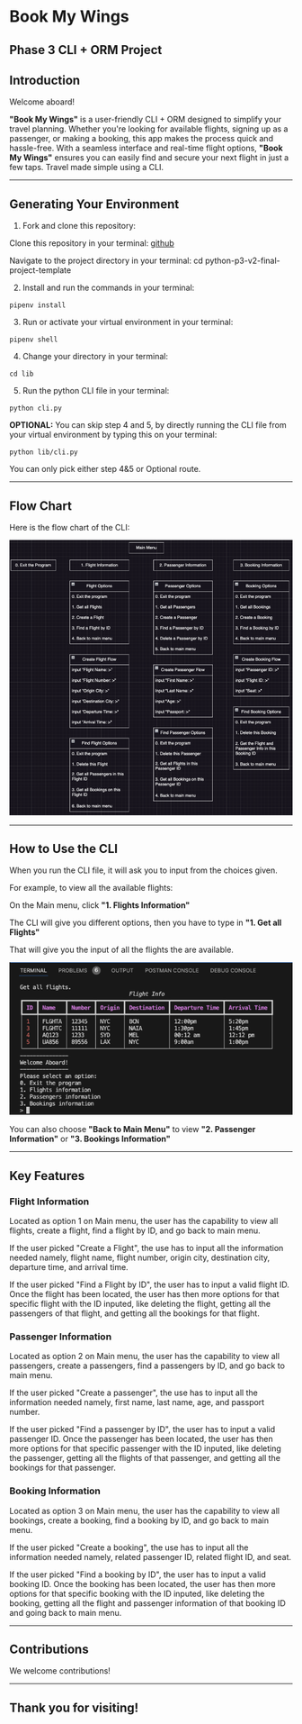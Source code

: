 # Book My Wings

## Phase 3 CLI + ORM Project

## Introduction

Welcome aboard!

**"Book My Wings"** is a user-friendly CLI + ORM designed to simplify your travel planning. Whether you're looking for available flights, signing up as a passenger, or making a booking, this app makes the process quick and hassle-free. With a seamless interface and real-time flight options, **"Book My Wings"** ensures you can easily find and secure your next flight in just a few taps. Travel made simple using a CLI.

---

## Generating Your Environment

1. Fork and clone this repository:

Clone this repository in your terminal: [github](git@github.com:jajaninnin/python-p3-cli-flights-project.git)

Navigate to the project directory in your terminal: cd python-p3-v2-final-project-template

2. Install and run the commands in your terminal:

```console
pipenv install
```

3. Run or activate your virtual environment in your terminal:

```console
pipenv shell
```

4. Change your directory in your terminal:

```console
cd lib
```

5. Run the python CLI file in your terminal:

```console
python cli.py
```

**OPTIONAL:** You can skip step 4 and 5, by directly running the CLI file from your virtual environment by typing this on your terminal:

```console
python lib/cli.py
```

You can only pick either step 4&5 or Optional route.

---

## Flow Chart 

Here is the flow chart of the CLI:

![Flow Chart](image.png)

---

## How to Use the CLI

When you run the CLI file, it will ask you to input from the choices given. 

For example, to view all the available flights:

On the Main menu, click **"1. Flights Information"**

The CLI will give you different options, then you have to type in **"1. Get all Flights"**

That will give you the input of all the flights the are available.

![All the Flights](image-1.png)

You can also choose **"Back to Main Menu"** to view **"2. Passenger Information"** or **"3. Bookings Information"**

---

## Key Features

### Flight Information

Located as option 1 on Main menu, the user has the capability to view all flights, create a flight, find a flight by ID, and go back to main menu.

If the user picked "Create a Flight", the use has to input all the information needed namely, flight name, flight number, origin city, destination city, departure time, and arrival time.

If the user picked "Find a Flight by ID", the user has to input a valid flight ID. Once the flight has been located, the user has then more options for that specific flight with the ID inputed, like deleting the flight, getting all the passengers of that flight, and getting all the bookings for that flight. 

### Passenger Information

Located as option 2 on Main menu, the user has the capability to view all passengers, create a passengers, find a passengers by ID, and go back to main menu.

If the user picked "Create a passenger", the use has to input all the information needed namely, first name, last name, age, and passport number.

If the user picked "Find a passenger by ID", the user has to input a valid passenger ID. Once the passenger has been located, the user has then more options for that specific passenger with the ID inputed, like deleting the passenger, getting all the flights of that passenger, and getting all the bookings for that passenger. 

 ### Booking Information

Located as option 3 on Main menu, the user has the capability to view all bookings, create a booking, find a booking by ID, and go back to main menu.

If the user picked "Create a booking", the use has to input all the information needed namely, related passenger ID, related flight ID, and seat.

If the user picked "Find a booking by ID", the user has to input a valid booking ID. Once the booking has been located, the user has then more options for that specific booking with the ID inputed, like deleting the booking, getting all the flight and passenger information of that booking ID and going back to main menu. 

---

## Contributions

We welcome contributions!

---

## Thank you for visiting!
